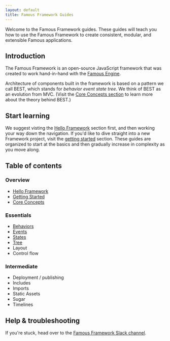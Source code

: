 ```yaml
---
layout: default
title: Famous Framework Guides
---
```


Welcome to the Famous Framework guides. These guides will teach you how to use the Famous Framework to create consistent, modular, and extensible Famous applications.

## Introduction

The Famous Framework is an open-source JavaScript framework that was created to work hand-in-hand with the [Famous Engine](famous.org/learn).

Architecture of components built in the framework is based on a pattern we call BEST, which stands for _behavior event state tree_. We think of BEST as an evolution from MVC. (Visit the [Core Concepts section](core-concepts.md) to learn more about the theory behind BEST.)

## Start learning

We suggest visting the [Hello Framework](HelloFramework.md) section first, and then working your way down the navigation. If you'd like to dive straight into a new Framework project, visit the [getting started](getting-started.md) section. These guides are organized to start at the basics and then gradually increase in complexity as you move along.

## Table of contents

### Overview

- [Hello Framework](hello-framework.md)
- [Getting Started](getting-started.md)
- [Core Concepts](core-concepts.md)

### Essentials

- [Behaviors](behaviors.md)
- [Events](events.md)
- [States](states.md)
- [Tree](tree.md)
- Layout
- Control flow

### Intermediate

- Deployment / publishing
- Includes
- Imports
- Static Assets
- Sugar
- Timelines

## Help &amp; troubleshooting

If you're stuck, head over to the [Famous Framework Slack channel](https://famous-community.slack.com/messages/framework/).
